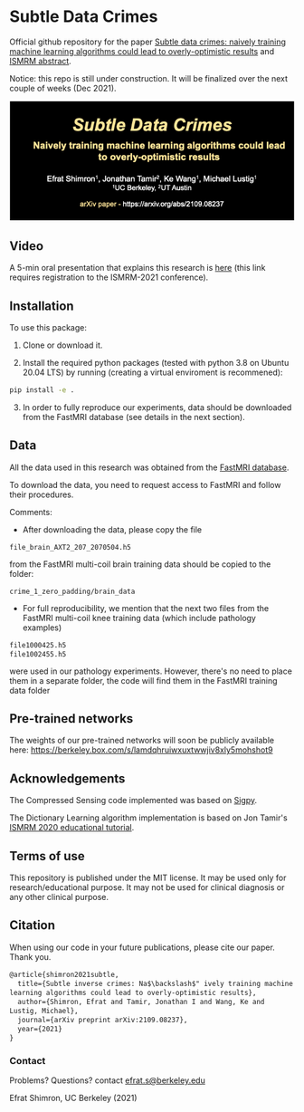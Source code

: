 # Subtle Data Crimes

Official github repository for the paper [Subtle data crimes: naively training machine learning algorithms could lead to overly-optimistic results](https://arxiv.org/abs/2109.08237) and [ISMRM abstract](https://index.mirasmart.com/ISMRM2021/PDFfiles/0222.html).

Notice: this repo is still under construction. It will be finalized over the next couple of weeks (Dec 2021).



![subtle_fig_1](logo_arXiv_paper.png)




## Video

A 5-min oral presentation that explains this research is [here](https://ismrm-smrt21.us3.pathable.com/meetings/virtual/t6jwNsra7cnLEAdRZ) (this link requires registration to the ISMRM-2021 conference).


## Installation
To use this package:

1. Clone or download it.

2. Install the required python packages (tested with python 3.8 on Ubuntu 20.04 LTS) by running (creating a virtual enviroment is recommened):
```bash
pip install -e .
```

3. In order to fully reproduce our experiments, data should be downloaded from the FastMRI database (see details in the next section).


## Data

All the data used in this research was obtained from the [FastMRI database](https://fastmri.org/).

To download the data, you need to request access to FastMRI and follow their procedures.

Comments:
- After downloading the data, please copy the file
```
file_brain_AXT2_207_2070504.h5
```
from the FastMRI multi-coil brain training data should be copied to the folder:
```
crime_1_zero_padding/brain_data
```


- For full reproducibility, we mention that the next two files from the FastMRI multi-coil knee training data (which include pathology examples)
```
file1000425.h5
file1002455.h5
```
were used in our pathology experiments. However, there's no need to place them in a separate folder, the code will find them in the FastMRI training data folder



## Pre-trained networks

The weights of our pre-trained networks will soon be publicly available here:
https://berkeley.box.com/s/lamdqhruiwxuxtwwjiv8xly5mohshot9


## Acknowledgements

The Compressed Sensing code implemented was based on [Sigpy](https://sigpy.readthedocs.io/en/latest/index.html).

The Dictionary Learning algorithm implementation is based on Jon Tamir's [ISMRM 2020 educational tutorial](https://github.com/utcsilab/dictionary_learning_ismrm_2020).



## Terms of use

This repository is published under the MIT license. It may be used only for research/educational purpose. It may not be used for clinical diagnosis or any other clinical purpose.

## Citation

When using our code in your future publications, please cite our paper. Thank you.

```
@article{shimron2021subtle,
  title={Subtle inverse crimes: Na$\backslash$" ively training machine learning algorithms could lead to overly-optimistic results},
  author={Shimron, Efrat and Tamir, Jonathan I and Wang, Ke and Lustig, Michael},
  journal={arXiv preprint arXiv:2109.08237},
  year={2021}
}
```

### Contact

Problems? Questions? contact efrat.s@berkeley.edu


Efrat Shimron, UC Berkeley (2021)
